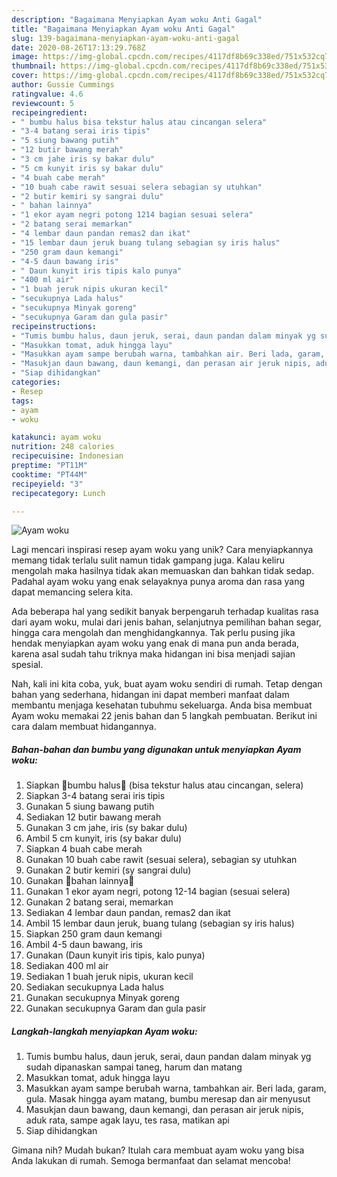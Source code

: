 ```yaml
---
description: "Bagaimana Menyiapkan Ayam woku Anti Gagal"
title: "Bagaimana Menyiapkan Ayam woku Anti Gagal"
slug: 139-bagaimana-menyiapkan-ayam-woku-anti-gagal
date: 2020-08-26T17:13:29.768Z
image: https://img-global.cpcdn.com/recipes/4117df8b69c338ed/751x532cq70/ayam-woku-foto-resep-utama.jpg
thumbnail: https://img-global.cpcdn.com/recipes/4117df8b69c338ed/751x532cq70/ayam-woku-foto-resep-utama.jpg
cover: https://img-global.cpcdn.com/recipes/4117df8b69c338ed/751x532cq70/ayam-woku-foto-resep-utama.jpg
author: Gussie Cummings
ratingvalue: 4.6
reviewcount: 5
recipeingredient:
- " bumbu halus bisa tekstur halus atau cincangan selera"
- "3-4 batang serai iris tipis"
- "5 siung bawang putih"
- "12 butir bawang merah"
- "3 cm jahe iris sy bakar dulu"
- "5 cm kunyit iris sy bakar dulu"
- "4 buah cabe merah"
- "10 buah cabe rawit sesuai selera sebagian sy utuhkan"
- "2 butir kemiri sy sangrai dulu"
- " bahan lainnya"
- "1 ekor ayam negri potong 1214 bagian sesuai selera"
- "2 batang serai memarkan"
- "4 lembar daun pandan remas2 dan ikat"
- "15 lembar daun jeruk buang tulang sebagian sy iris halus"
- "250 gram daun kemangi"
- "4-5 daun bawang iris"
- " Daun kunyit iris tipis kalo punya"
- "400 ml air"
- "1 buah jeruk nipis ukuran kecil"
- "secukupnya Lada halus"
- "secukupnya Minyak goreng"
- "secukupnya Garam dan gula pasir"
recipeinstructions:
- "Tumis bumbu halus, daun jeruk, serai, daun pandan dalam minyak yg sudah dipanaskan sampai taneg, harum dan matang"
- "Masukkan tomat, aduk hingga layu"
- "Masukkan ayam sampe berubah warna, tambahkan air. Beri lada, garam, gula. Masak hingga ayam matang, bumbu meresap dan air menyusut"
- "Masukjan daun bawang, daun kemangi, dan perasan air jeruk nipis, aduk rata, sampe agak layu, tes rasa, matikan api"
- "Siap dihidangkan"
categories:
- Resep
tags:
- ayam
- woku

katakunci: ayam woku 
nutrition: 248 calories
recipecuisine: Indonesian
preptime: "PT11M"
cooktime: "PT44M"
recipeyield: "3"
recipecategory: Lunch

---
```



![Ayam woku](https://img-global.cpcdn.com/recipes/4117df8b69c338ed/751x532cq70/ayam-woku-foto-resep-utama.jpg)

Lagi mencari inspirasi resep ayam woku yang unik? Cara menyiapkannya memang tidak terlalu sulit namun tidak gampang juga. Kalau keliru mengolah maka hasilnya tidak akan memuaskan dan bahkan tidak sedap. Padahal ayam woku yang enak selayaknya punya aroma dan rasa yang dapat memancing selera kita.

Ada beberapa hal yang sedikit banyak berpengaruh terhadap kualitas rasa dari ayam woku, mulai dari jenis bahan, selanjutnya pemilihan bahan segar, hingga cara mengolah dan menghidangkannya. Tak perlu pusing jika hendak menyiapkan ayam woku yang enak di mana pun anda berada, karena asal sudah tahu triknya maka hidangan ini bisa menjadi sajian spesial.




Nah, kali ini kita coba, yuk, buat ayam woku sendiri di rumah. Tetap dengan bahan yang sederhana, hidangan ini dapat memberi manfaat dalam membantu menjaga kesehatan tubuhmu sekeluarga. Anda bisa membuat Ayam woku memakai 22 jenis bahan dan 5 langkah pembuatan. Berikut ini cara dalam membuat hidangannya.

<!--inarticleads1-->

##### Bahan-bahan dan bumbu yang digunakan untuk menyiapkan Ayam woku:

1. Siapkan  🍗bumbu halus🍗 (bisa tekstur halus atau cincangan, selera)
1. Siapkan 3-4 batang serai iris tipis
1. Gunakan 5 siung bawang putih
1. Sediakan 12 butir bawang merah
1. Gunakan 3 cm jahe, iris (sy bakar dulu)
1. Ambil 5 cm kunyit, iris (sy bakar dulu)
1. Siapkan 4 buah cabe merah
1. Gunakan 10 buah cabe rawit (sesuai selera), sebagian sy utuhkan
1. Gunakan 2 butir kemiri (sy sangrai dulu)
1. Gunakan  🍗bahan lainnya🍗
1. Gunakan 1 ekor ayam negri, potong 12-14 bagian (sesuai selera)
1. Gunakan 2 batang serai, memarkan
1. Sediakan 4 lembar daun pandan, remas2 dan ikat
1. Ambil 15 lembar daun jeruk, buang tulang (sebagian sy iris halus)
1. Siapkan 250 gram daun kemangi
1. Ambil 4-5 daun bawang, iris
1. Gunakan  (Daun kunyit iris tipis, kalo punya)
1. Sediakan 400 ml air
1. Sediakan 1 buah jeruk nipis, ukuran kecil
1. Sediakan secukupnya Lada halus
1. Gunakan secukupnya Minyak goreng
1. Gunakan secukupnya Garam dan gula pasir




<!--inarticleads2-->

##### Langkah-langkah menyiapkan Ayam woku:

1. Tumis bumbu halus, daun jeruk, serai, daun pandan dalam minyak yg sudah dipanaskan sampai taneg, harum dan matang
1. Masukkan tomat, aduk hingga layu
1. Masukkan ayam sampe berubah warna, tambahkan air. Beri lada, garam, gula. Masak hingga ayam matang, bumbu meresap dan air menyusut
1. Masukjan daun bawang, daun kemangi, dan perasan air jeruk nipis, aduk rata, sampe agak layu, tes rasa, matikan api
1. Siap dihidangkan




Gimana nih? Mudah bukan? Itulah cara membuat ayam woku yang bisa Anda lakukan di rumah. Semoga bermanfaat dan selamat mencoba!
